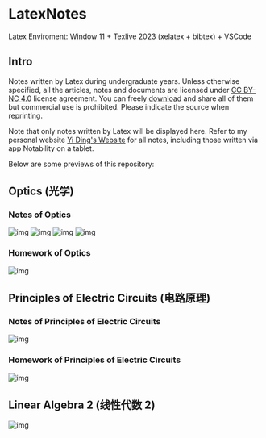 # LatexNotes

Latex Enviroment: Window 11 + Texlive 2023 (xelatex + bibtex) + VSCode

## Intro

Notes written by Latex during undergraduate years. Unless otherwise specified, all the articles, notes and documents are licensed under [CC BY-NC 4.0](https://creativecommons.org/licenses/by-nc/4.0/deed.en) license agreement. You can freely [download](https://github.com/YiDingg/LatexNotes/archive/refs/heads/main.zip) and share all of them but commercial use is prohibited. Please indicate the source when reprinting.

Note that only notes written by Latex will be displayed here. Refer to my personal website [Yi Ding's Website](https://yidingg.github.io/YiDingg) for all notes, including those written via app Notability on a tablet.

Below are some previews of this repository:

## Optics (光学)
### Notes of Optics
![img](https://gcore.jsdelivr.net/gh/YiDingg/LatexNotes/assets/pic/fig/376696542-c85ba4b2-0d12-4737-ad3b-111a62a3475d.png)
![img](https://gcore.jsdelivr.net/gh/YiDingg/LatexNotes/assets/pic/fig/376696307-91d8ee99-aa30-4bb3-8e3f-efa1110fc9b8.png)
![img](https://gcore.jsdelivr.net/gh/YiDingg/LatexNotes/assets/pic/fig/376696947-007f594f-7653-49ee-a2aa-b0c71617a2b2.png)
![img](https://gcore.jsdelivr.net/gh/YiDingg/LatexNotes/assets/pic/fig/376697227-9de3ffe4-9024-49e2-90ff-24243ee47de0.png)

<!-- 
![image](https://github.com/user-attachments/assets/c85ba4b2-0d12-4737-ad3b-111a62a3475d)
![image](https://github.com/user-attachments/assets/91d8ee99-aa30-4bb3-8e3f-efa1110fc9b8)
![image](https://github.com/user-attachments/assets/007f594f-7653-49ee-a2aa-b0c71617a2b2)
![image](https://github.com/user-attachments/assets/9de3ffe4-9024-49e2-90ff-24243ee47de0) 
-->

### Homework of Optics

![img](https://gcore.jsdelivr.net/gh/YiDingg/LatexNotes/assets/pic/fig/376699166-a2e2faa0-b512-4263-8b92-3d40bc4fbb1e.png)

<!-- ![image](https://github.com/user-attachments/assets/a2e2faa0-b512-4263-8b92-3d40bc4fbb1e) -->


## Principles of Electric Circuits (电路原理)
### Notes of Principles of Electric Circuits

![img](https://gcore.jsdelivr.net/gh/YiDingg/LatexNotes/assets/pic/fig/376699127-6bf4a3a8-1eaa-4e51-9843-e0774ff158c7.png)

<!-- ![image](https://github.com/user-attachments/assets/6bf4a3a8-1eaa-4e51-9843-e0774ff158c7) -->

### Homework of Principles of Electric Circuits

![img](https://gcore.jsdelivr.net/gh/YiDingg/LatexNotes/assets/pic/fig/376700843-d84235e4-fedb-4c3f-9352-e162116b66d0.png)

<!-- ![image](https://github.com/user-attachments/assets/d84235e4-fedb-4c3f-9352-e162116b66d0) -->

## Linear Algebra 2 (线性代数 2)

![img](https://gcore.jsdelivr.net/gh/YiDingg/LatexNotes/assets/pic/fig/376700506-1afb25ec-29f7-4b4b-97e3-33d15dc73e34.png)


<!-- ![image](https://github.com/user-attachments/assets/1afb25ec-29f7-4b4b-97e3-33d15dc73e34) -->

